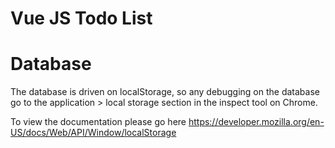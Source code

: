# Vue JS Todo List

# Database

The database is driven on localStorage, so any debugging on the database go to the application > local storage section in the inspect tool on Chrome.

To view the documentation please go here
https://developer.mozilla.org/en-US/docs/Web/API/Window/localStorage
